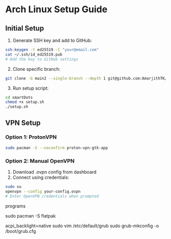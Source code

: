 # Arch Linux Setup Guide

## Initial Setup

1. Generate SSH key and add to GitHub:
```bash
ssh-keygen -t ed25519 -C "your@email.com"
cat ~/.ssh/id_ed25519.pub
# Add the key to GitHub settings
```

2. Clone specific branch:
```bash 
git clone -b main2 --single-branch --depth 1 git@github.com:AmarjithTK/smartDots.git
```

3. Run setup script:
```bash
cd smartDots
chmod +x setup.sh
./setup.sh
```

## VPN Setup

### Option 1: ProtonVPN
```bash
sudo pacman -S --noconfirm proton-vpn-gtk-app
```

### Option 2: Manual OpenVPN
1. Download .ovpn config from dashboard
2. Connect using credentials:
```bash
sudo su
openvpn --config your-config.ovpn
# Enter OpenVPN credentials when prompted
```


programs

sudo pacman -S flatpak

acpi_backlight=native
 sudo vim /etc/default/grub
 sudo grub-mkconfig -o /boot/grub.cfg
